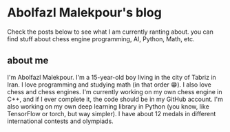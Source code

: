 # Abolfazl Malekpour's blog

Check the posts below to see what I am currently ranting about. you can find stuff about chess engine programming, AI, Python, Math, etc.

## about me

I'm Abolfazl Malekpour. I'm a 15-year-old boy living in the city of Tabriz in Iran. I love programming and studying math (in that order 😁). I also love chess and chess engines. I'm currently working on my own chess engine in C++, and if I ever complete it, the code should be in my GitHub account. I'm also working on my own deep learning library in Python (you know, like TensorFlow or torch, but way simpler). I have about 12 medals in different international contests and olympiads.
